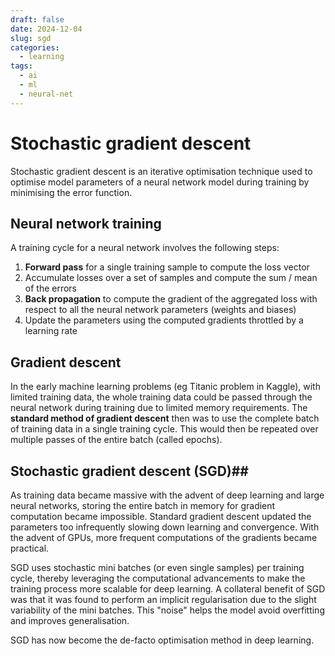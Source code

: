 ```yaml
---
draft: false
date: 2024-12-04
slug: sgd
categories:
  - learning
tags:
  - ai
  - ml
  - neural-net
---
```


# Stochastic gradient descent

Stochastic gradient descent is an iterative optimisation technique used to optimise model parameters of a neural network model during training by minimising the error function. 

<!-- more -->

## Neural network training ##

A training cycle for a neural network involves the following steps:

1. **Forward pass** for a single training sample to compute the loss vector
2. Accumulate losses over a set of samples and compute the sum / mean of the errors
3. **Back propagation** to compute the gradient of the aggregated loss with respect to all the neural network parameters (weights and biases)
4. Update the parameters using the computed gradients throttled by a learning rate

## Gradient descent ##

In the early machine learning problems (eg Titanic problem in Kaggle), with limited training data, the whole training data could be passed through the neural network during training due to limited memory requirements. The **standard method of gradient descent** then was to use the complete batch of training data in a single training cycle. This would then be repeated over multiple passes of the entire batch (called epochs).

## Stochastic gradient descent (SGD)##

As training data became massive with the advent of deep learning and large neural networks, storing the entire batch in memory for gradient computation became impossible. Standard gradient descent updated the parameters too infrequently slowing down learning and convergence. With the advent of GPUs, more frequent computations of the gradients became practical. 

SGD uses stochastic mini batches (or even single samples) per training cycle, thereby leveraging the computational advancements to make the training process more scalable for deep learning. A collateral benefit of SGD was that it was found to perform an implicit regularisation due to the slight variability of the mini batches. This "noise" helps the model avoid overfitting and improves generalisation.

SGD has now become the de-facto optimisation method in deep learning.

